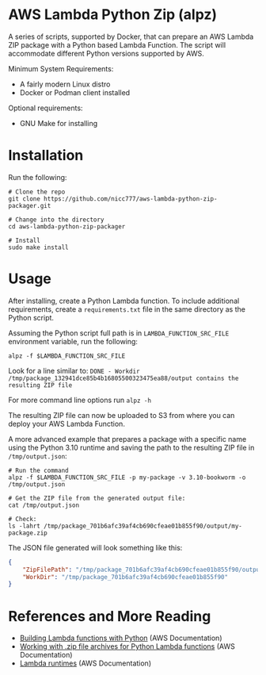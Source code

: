 # AWS Lambda Python Zip (alpz)

A series of scripts, supported by Docker, that can prepare an AWS Lambda ZIP package with a Python based Lambda Function. The script will accommodate different Python versions supported by AWS.

Minimum System Requirements:

* A fairly modern Linux distro
* Docker or Podman client installed

Optional requirements:

* GNU Make for installing

# Installation

Run the following:

```shell
# Clone the repo
git clone https://github.com/nicc777/aws-lambda-python-zip-packager.git

# Change into the directory
cd aws-lambda-python-zip-packager

# Install
sudo make install
```

# Usage

After installing, create a Python Lambda function. To include additional requirements, create a `requirements.txt` file in the same directory as the Python script.

Assuming the Python script full path is in `LAMBDA_FUNCTION_SRC_FILE` environment variable, run the following:

```shell
alpz -f $LAMBDA_FUNCTION_SRC_FILE
```

Look for a line  similar to: `DONE - Workdir /tmp/package_132941dce85b4b16805500323475ea88/output contains the resulting ZIP file`

For more command line options run `alpz -h`

The resulting ZIP file can now be uploaded to S3 from where you can deploy your AWS Lambda Function.

A more advanced example that prepares a package with a specific name using the Python 3.10 runtime and saving the path to the resulting ZIP file in `/tmp/output.json`:

```shell
# Run the command
alpz -f $LAMBDA_FUNCTION_SRC_FILE -p my-package -v 3.10-bookworm -o /tmp/output.json

# Get the ZIP file from the generated output file:
cat /tmp/output.json

# Check:
ls -lahrt /tmp/package_701b6afc39af4cb690cfeae01b855f90/output/my-package.zip
```

The JSON file generated will look something like this:

```json
{
    "ZipFilePath": "/tmp/package_701b6afc39af4cb690cfeae01b855f90/output/my-package.zip", 
    "WorkDir": "/tmp/package_701b6afc39af4cb690cfeae01b855f90"
}
```

# References and More Reading

* [Building Lambda functions with Python](https://docs.aws.amazon.com/lambda/latest/dg/lambda-python.html) (AWS Documentation)
* [Working with .zip file archives for Python Lambda functions](https://docs.aws.amazon.com/lambda/latest/dg/python-package.html) (AWS Documentation)
* [Lambda runtimes](https://docs.aws.amazon.com/lambda/latest/dg/lambda-runtimes.html) (AWS Documentation)




